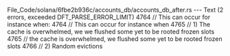 File_Code/solana/6fbe2b936c/accounts_db/accounts_db_after.rs --- Text (2 errors, exceeded DFT_PARSE_ERROR_LIMIT)
4764             // This can occur for instance when:                                                                                                        4764             // This can occur for instance when
4765             // 1) The cache is overwhelmed, we we flushed some yet to be rooted frozen slots                                                            4765             //  the cache is overwhelmed, we flushed some yet to be rooted frozen slots
4766             // 2) Random evictions                                                                                                                           

